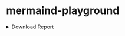 # mermaind-playground


<details>
    <summary>Download Report</summary>
    
``` mermaid
    flowchart TB
    User((User))-->|a|Downloader_Queue
   

```   

</details>


 